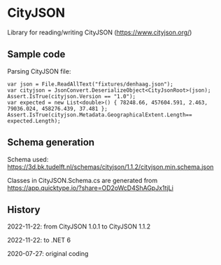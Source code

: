 # CityJSON

Library for reading/writing CityJSON (https://www.cityjson.org/)

## Sample code

Parsing CityJSON file:

```
var json = File.ReadAllText("fixtures/denhaag.json");
var cityjson = JsonConvert.DeserializeObject<CityJsonRoot>(json);
Assert.IsTrue(cityjson.Version == "1.0");
var expected = new List<double>() { 78248.66, 457604.591, 2.463, 79036.024, 458276.439, 37.481 };
Assert.IsTrue(cityjson.Metadata.GeographicalExtent.Length== expected.Length);
```

## Schema generation

Schema used: https://3d.bk.tudelft.nl/schemas/cityjson/1.1.2/cityjson.min.schema.json

Classes in CityJSON.Schema.cs are generated from https://app.quicktype.io/?share=OD2oWcD4ShAGpJx1tjLi

## History

2022-11-22: from CityJSON 1.0.1 to CityJSON 1.1.2

2022-11-22: to .NET 6

2020-07-27: original coding







